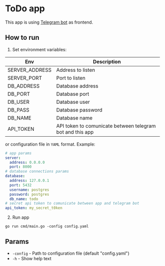 # ToDo app
This app is using [Telegram bot](https://github.com/artem-shestakov/ToDo-Telegram) as frontend.

## How to run
1. Set environment variables:

  | Env | Description |
  | --- | --- |
  | SERVER_ADDRESS | Address to listen
  | SERVER_PORT | Port to listen
  | DB_ADDRESS | Database address
  | DB_PORT | Database port
  | DB_USER | Database user
  | DB_PASS | Database password
  | DB_NAME | Database name
  | API_TOKEN |  API token to comunicate between telegram bot and this app
  
  or configuration file in `YAML` format. Example:
  ```yaml
  # app params
  server:
    address: 0.0.0.0
    port: 8000
  # database connections params
  database:
    address: 127.0.0.1
    port: 5432
    username: postgres
    password: postgres
    db_name: todo
  # secret api token to comunicate between app and telegram bot
  api_token: my_secret_t0ken
  ```
2. Run app
```shell
go run cmd/main.go -config config.yaml
```

## Params
* `-config` - Path to configuration file (default "config.yaml")
* `-h` - Show help text